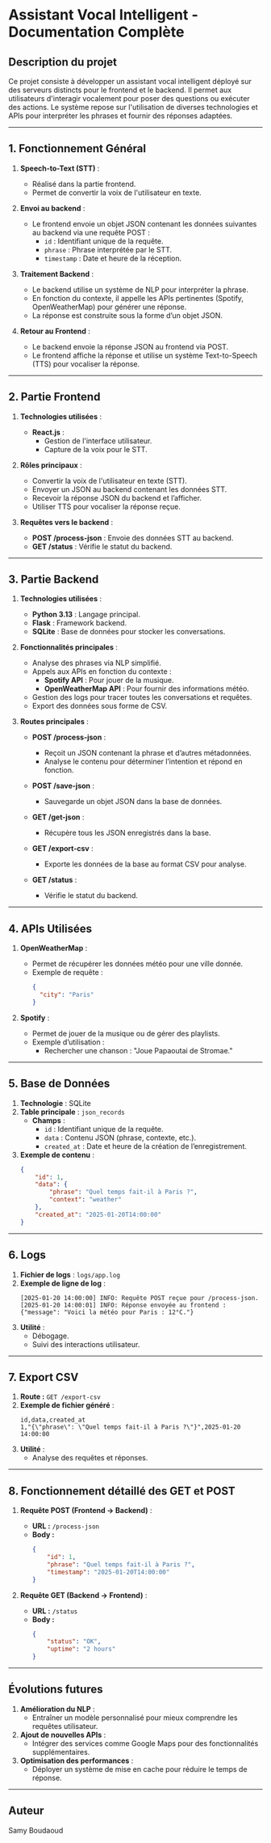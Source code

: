 # Assistant Vocal Intelligent - Documentation Complète

## **Description du projet**
Ce projet consiste à développer un assistant vocal intelligent déployé sur des serveurs distincts pour le frontend et le backend. Il permet aux utilisateurs d'interagir vocalement pour poser des questions ou exécuter des actions. Le système repose sur l'utilisation de diverses technologies et APIs pour interpréter les phrases et fournir des réponses adaptées.

---

## **1. Fonctionnement Général**
1. **Speech-to-Text (STT)** :
   - Réalisé dans la partie frontend.
   - Permet de convertir la voix de l'utilisateur en texte.

2. **Envoi au backend** :
   - Le frontend envoie un objet JSON contenant les données suivantes au backend via une requête POST :
     - `id` : Identifiant unique de la requête.
     - `phrase` : Phrase interprétée par le STT.
     - `timestamp` : Date et heure de la réception.

3. **Traitement Backend** :
   - Le backend utilise un système de NLP pour interpréter la phrase.
   - En fonction du contexte, il appelle les APIs pertinentes (Spotify, OpenWeatherMap) pour générer une réponse.
   - La réponse est construite sous la forme d’un objet JSON.

4. **Retour au Frontend** :
   - Le backend envoie la réponse JSON au frontend via POST.
   - Le frontend affiche la réponse et utilise un système Text-to-Speech (TTS) pour vocaliser la réponse.

---

## **2. Partie Frontend**
1. **Technologies utilisées** :
   - **React.js** :
     - Gestion de l'interface utilisateur.
     - Capture de la voix pour le STT.

2. **Rôles principaux** :
   - Convertir la voix de l'utilisateur en texte (STT).
   - Envoyer un JSON au backend contenant les données STT.
   - Recevoir la réponse JSON du backend et l’afficher.
   - Utiliser TTS pour vocaliser la réponse reçue.

3. **Requêtes vers le backend** :
   - **POST /process-json** : Envoie des données STT au backend.
   - **GET /status** : Vérifie le statut du backend.

---

## **3. Partie Backend**
1. **Technologies utilisées** :
   - **Python 3.13** : Langage principal.
   - **Flask** : Framework backend.
   - **SQLite** : Base de données pour stocker les conversations.

2. **Fonctionnalités principales** :
   - Analyse des phrases via NLP simplifié.
   - Appels aux APIs en fonction du contexte :
     - **Spotify API** : Pour jouer de la musique.
     - **OpenWeatherMap API** : Pour fournir des informations météo.
   - Gestion des logs pour tracer toutes les conversations et requêtes.
   - Export des données sous forme de CSV.

3. **Routes principales** :
   - **POST /process-json** :
     - Reçoit un JSON contenant la phrase et d’autres métadonnées.
     - Analyse le contenu pour déterminer l’intention et répond en fonction.

   - **POST /save-json** :
     - Sauvegarde un objet JSON dans la base de données.

   - **GET /get-json** :
     - Récupère tous les JSON enregistrés dans la base.

   - **GET /export-csv** :
     - Exporte les données de la base au format CSV pour analyse.

   - **GET /status** :
     - Vérifie le statut du backend.

---

## **4. APIs Utilisées**
1. **OpenWeatherMap** :
   - Permet de récupérer les données météo pour une ville donnée.
   - Exemple de requête :
     ```json
     {
       "city": "Paris"
     }
     ```

2. **Spotify** :
   - Permet de jouer de la musique ou de gérer des playlists.
   - Exemple d’utilisation :
     - Rechercher une chanson : "Joue Papaoutai de Stromae."

---

## **5. Base de Données**
1. **Technologie** : SQLite
2. **Table principale** : `json_records`
   - **Champs** :
     - `id` : Identifiant unique de la requête.
     - `data` : Contenu JSON (phrase, contexte, etc.).
     - `created_at` : Date et heure de la création de l’enregistrement.
3. **Exemple de contenu** :
   ```json
   {
       "id": 1,
       "data": {
           "phrase": "Quel temps fait-il à Paris ?",
           "context": "weather"
       },
       "created_at": "2025-01-20T14:00:00"
   }
   ```

---

## **6. Logs**
1. **Fichier de logs** : `logs/app.log`
2. **Exemple de ligne de log** :
   ```
   [2025-01-20 14:00:00] INFO: Requête POST reçue pour /process-json.
   [2025-01-20 14:00:01] INFO: Réponse envoyée au frontend : {"message": "Voici la météo pour Paris : 12°C."}
   ```
3. **Utilité** :
   - Débogage.
   - Suivi des interactions utilisateur.

---

## **7. Export CSV**
1. **Route :** `GET /export-csv`
2. **Exemple de fichier généré** :
   ```csv
   id,data,created_at
   1,"{\"phrase\": \"Quel temps fait-il à Paris ?\"}",2025-01-20 14:00:00
   ```
3. **Utilité** :
   - Analyse des requêtes et réponses.

---

## **8. Fonctionnement détaillé des GET et POST**
1. **Requête POST (Frontend → Backend)** :
   - **URL :** `/process-json`
   - **Body :**
     ```json
     {
         "id": 1,
         "phrase": "Quel temps fait-il à Paris ?",
         "timestamp": "2025-01-20T14:00:00"
     }
     ```

2. **Requête GET (Backend → Frontend)** :
   - **URL :** `/status`
   - **Body :**
     ```json
     {
         "status": "OK",
         "uptime": "2 hours"
     }
     ```

---

## **Évolutions futures**
1. **Amélioration du NLP** :
   - Entraîner un modèle personnalisé pour mieux comprendre les requêtes utilisateur.
2. **Ajout de nouvelles APIs** :
   - Intégrer des services comme Google Maps pour des fonctionnalités supplémentaires.
3. **Optimisation des performances** :
   - Déployer un système de mise en cache pour réduire le temps de réponse.

---

## **Auteur**

Samy Boudaoud
